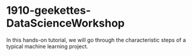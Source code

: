 # 1910-geekettes-DataScienceWorkshop
In this hands-on tutorial, we will go through the characteristic steps of a typical machine learning project.
